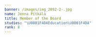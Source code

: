 ```yaml
---
banner: /images/img_2092-2-.jpg
name: Jenna Pitkälä
title: Member of the Board
studies: "\U0001F4DAEducation\U0001F4DA"
rank: 8
---
```


